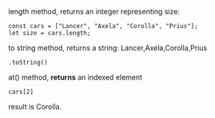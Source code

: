 length method, returns an integer representing size:

```
const cars = ["Lancer", "Axela", "Corolla", "Prius"];
let size = cars.length;
```

to string method, returns a string: Lancer,Axela,Corolla,Prius

```
.toString()
```

at() method, **returns** an indexed element

```
cars[2]
```

result is Corolla.
